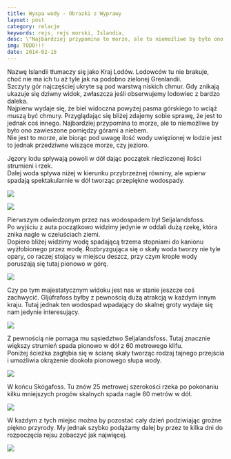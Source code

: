 ```yaml
---
title: Wyspa wody - Obrazki z Wyprawy
layout: post
category: relacje
keywords: rejs, rejs morski, Islandia, 
desc: \"Najbardziej przypomina to morze, ale to niemożliwe by było ono zawieszone pomiędzy górami a niebem.\" Relacja z rejsu Islandia - Wyspy Owcze - Szkocja - Hebrydy - Mann - Irlandia.
img: TODO!!!
date: 2014-02-15
---
```


Nazwę Islandii tłumaczy się jako Kraj Lodów. Lodowców tu nie brakuje, choć nie ma ich tu aż tyle jak na podobno zielonej Grenlandii.  
Szczyty gór najczęściej ukryte są pod warstwą niskich chmur. Gdy znikają ukazuje się dziwny widok, zwłaszcza jeśli obserwujemy lodowiec z bardzo daleka.  
Najpierw wydaje się, że biel widoczna powyżej pasma górskiego to wciąż muszą być chmury. Przyglądając się bliżej zdajemy sobie sprawę, 
że jest to jednak coś innego. Najbardziej przypomina to morze, ale to niemożliwe by było ono zawieszone pomiędzy górami a niebem.   
Nie jest to morze, ale biorąc pod uwagę ilość wody uwięzionej w lodzie jest to jednak przedziwne wiszące morze, czy jezioro.  

Jęzory lodu spływają powoli w dół dając początek niezliczonej ilości strumieni i rzek.  
Dalej woda spływa niżej w kierunku przybrzeżnej równiny, ale wpierw spadają spektakularnie w dół tworząc przepiękne wodospady.  

![](https://draftin.com:443/images/875?token=YkFSZq40tOyIw7W6UhTRzZab23xdjKaYCwOXCelYJqoMTtkJ3WNvGyFJ56DeCCSE0FjQ4tgB2oNwM4OZacEOxAU) 

![](https://draftin.com:443/images/877?token=fg1KIwsRTKPnn7yLAdgw7w_LOtNflOXAIKmkM0kzYSROOwpbXcf1__IjQ0lmrdVJKWpc9X9rSoUec-IJArYqCEA) 

Pierwszym odwiedzonym przez nas wodospadem był Seljalandsfoss.  
Po wyjściu z auta początkowo widzimy jedynie w oddali dużą rzekę, która znika nagle w czeluściach ziemi.   
Dopiero bliżej widzimy wodę spadającą trzema stopniami do kanionu wyżłobionego przez wodę. Rozbryzgująca się o skały woda 
tworzy nie tyle opary, co raczej stojący w miejscu deszcz, przy czym krople wody poruszają się tutaj pionowo w górę.  

![](https://draftin.com:443/images/876?token=FVk0i0OeQJNeFl-kEorYTRE9GfBcyiUdtAM2qB3hia3W_OxUi_g8murCyYOBftddCHofGHub5d4YYF4dr5jNnl4) 

Czy po tym majestatycznym widoku jest nas w stanie jeszcze coś zachwycić.
Gljúfrafoss byłby z pewnością dużą atrakcją w każdym innym kraju. Tutaj jednak ten wodospad wpadający do skalnej groty 
wydaje się nam jedynie interesujący.  

![](https://draftin.com:443/images/878?token=2C6ieK-Q6TTUhkSuymbZhoLqURVhRJXyiUxS33QzONO_FwQw0vKYiHdC9l5v6bh_cJAmFJrjIZjRDNF_OhOi0lk) 

Z pewnością nie pomaga mu sąsiedztwo Seljalandsfoss. Tutaj znacznie większy strumień spada pionowo w dół z 60 metrowego klifu.  
Poniżej ścieżka zagłębia się w ścianę skały tworząc rodzaj tajnego przejścia i umożliwia okrążenie dookoła pionowego słupa wody.  

![](https://draftin.com:443/images/879?token=MhfwioSADNzHvLGWrBl6gamtNxlrRmy_Bek-A17sN_NGtgfzxquE24ltLXUzSy_8GNfV6iO-NEYZc4yuuoaQ1aM) 

W końcu Skógafoss. Tu znów 25 metrowej szerokości rzeka po pokonaniu kilku mniejszych progów skalnych spada nagle 60 metrów w dół.   

![](https://draftin.com:443/images/880?token=CzstXn2RNgGTwNBARO0dQDlcyKu6T5c4NEhl5BKWmwV09BZ1bnaV_j26YB4nWJNpDyNcgzhCVxUU6ZRkzwXWvXY) 

W każdym z tych miejsc można by pozostać cały dzień podziwiając groźne piękno przyrody. My jednak szybko podążamy dalej 
by przez te kilka dni do rozpoczęcia rejsu zobaczyć jak najwięcej.  

![](https://draftin.com:443/images/881?token=2w2Gs5GPxEKOHRCkYlWWXHobDuSC8iAKAdHC3JH8TBLZyC1gkbQ5Mq5YgO9wTVrUqsbuaZqX_1DW5GmAURMCyoY)